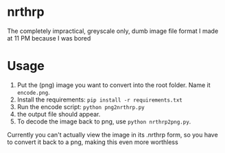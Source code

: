 # nrthrp
The completely impractical, greyscale only, dumb image file format I made at 11 PM because I was bored
# Usage
1. Put the (png) image you want to convert into the root folder. Name it ```encode.png```.
2. Install the requirements: ```pip install -r requirements.txt```
3. Run the encode script: ```python png2nrthrp.py```
4. the output file should appear.
5. To decode the image back to png, use ```python nrthrp2png.py```.

Currently you can't actually view the image in its .nrthrp form, so you have to convert it back to a png, making this even more worthless
